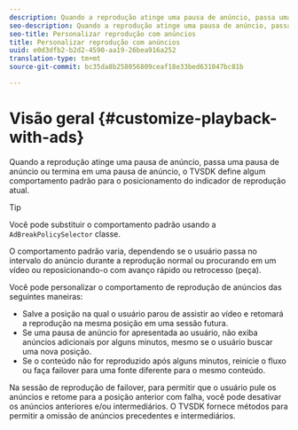 ```yaml
---
description: Quando a reprodução atinge uma pausa de anúncio, passa uma pausa de anúncio ou termina em uma pausa de anúncio, o TVSDK define algum comportamento padrão para o posicionamento do indicador de reprodução atual.
seo-description: Quando a reprodução atinge uma pausa de anúncio, passa uma pausa de anúncio ou termina em uma pausa de anúncio, o TVSDK define algum comportamento padrão para o posicionamento do indicador de reprodução atual.
seo-title: Personalizar reprodução com anúncios
title: Personalizar reprodução com anúncios
uuid: e0d3dfb2-b2d2-4590-aa19-26bea916a252
translation-type: tm+mt
source-git-commit: bc35da8b258056809ceaf18e33bed631047bc81b

---
```



# Visão geral {#customize-playback-with-ads}

Quando a reprodução atinge uma pausa de anúncio, passa uma pausa de anúncio ou termina em uma pausa de anúncio, o TVSDK define algum comportamento padrão para o posicionamento do indicador de reprodução atual.

>[!TIP]
>
>Você pode substituir o comportamento padrão usando a `AdBreakPolicySelector` classe.

O comportamento padrão varia, dependendo se o usuário passa no intervalo do anúncio durante a reprodução normal ou procurando em um vídeo ou reposicionando-o com avanço rápido ou retrocesso (peça).

Você pode personalizar o comportamento de reprodução de anúncios das seguintes maneiras:

* Salve a posição na qual o usuário parou de assistir ao vídeo e retomará a reprodução na mesma posição em uma sessão futura.
* Se uma pausa de anúncio for apresentada ao usuário, não exiba anúncios adicionais por alguns minutos, mesmo se o usuário buscar uma nova posição.
* Se o conteúdo não for reproduzido após alguns minutos, reinicie o fluxo ou faça failover para uma fonte diferente para o mesmo conteúdo.

Na sessão de reprodução de failover, para permitir que o usuário pule os anúncios e retome para a posição anterior com falha, você pode desativar os anúncios anteriores e/ou intermediários. O TVSDK fornece métodos para permitir a omissão de anúncios precedentes e intermediários.